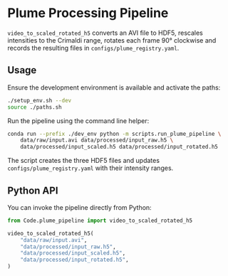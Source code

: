 # Plume Processing Pipeline

`video_to_scaled_rotated_h5` converts an AVI file to HDF5, rescales
intensities to the Crimaldi range, rotates each frame 90° clockwise and
records the resulting files in `configs/plume_registry.yaml`.

## Usage

Ensure the development environment is available and activate the paths:

```bash
./setup_env.sh --dev
source ./paths.sh
```

Run the pipeline using the command line helper:

```bash
conda run --prefix ./dev_env python -m scripts.run_plume_pipeline \
    data/raw/input.avi data/processed/input_raw.h5 \
    data/processed/input_scaled.h5 data/processed/input_rotated.h5
```

The script creates the three HDF5 files and updates
`configs/plume_registry.yaml` with their intensity ranges.

## Python API

You can invoke the pipeline directly from Python:

```python
from Code.plume_pipeline import video_to_scaled_rotated_h5

video_to_scaled_rotated_h5(
    "data/raw/input.avi",
    "data/processed/input_raw.h5",
    "data/processed/input_scaled.h5",
    "data/processed/input_rotated.h5",
)
```

